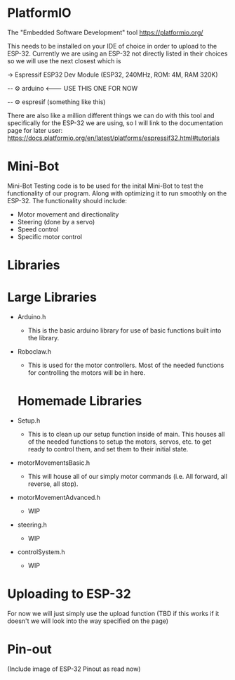 # PlatformIO
The "Embedded Software Development" tool
https://platformio.org/

This needs to be installed on your IDE of choice in order to upload to the ESP-32.
Currently we are using an ESP-32 not directly listed in their choices so we will use the next closest which is

 -> Espressif ESP32 Dev Module (ESP32, 240MHz, ROM: 4M, RAM 320K)

 --  ⚙︎ arduino <--- USE THIS ONE FOR NOW

 -- ⚙︎ espresif (something like this)

There are also like a million different things we can do with this tool and specifically for the ESP-32 we are using, so I will link to the documentation page for later user: https://docs.platformio.org/en/latest/platforms/espressif32.html#tutorials

# Mini-Bot
Mini-Bot Testing code is to be used for the inital Mini-Bot to test the functionality of our program. Along with optimizing it to run smoothly on the ESP-32. The functionality should include:
- Motor movement and directionality
- Steering (done by a servo)
- Speed control
- Specific motor control

# Libraries

  # Large Libraries

- Arduino.h

   - This is the basic arduino library for use of basic functions built into the library.

- Roboclaw.h
  
   - This is used for the motor controllers. Most of the needed functions for controlling the motors will be in here.

  # Homemade Libraries

- Setup.h
  
   - This is to clean up our setup function inside of main. This houses all of the needed functions to setup the motors, servos, etc. to get ready to control them, and set them to their initial state.

- motorMovementsBasic.h
  
   - This will house all of our simply motor commands (i.e. All forward, all reverse, all stop). 

- motorMovementAdvanced.h
   
   - WIP

- steering.h

  - WIP

- controlSystem.h

  - WIP

# Uploading to ESP-32
  For now we will just simply use the upload function (TBD if this works if it doesn't we will look into the way specified on the page)

# Pin-out
  (Include image of ESP-32 Pinout as read now)
